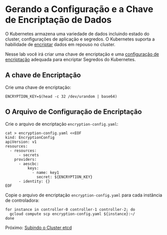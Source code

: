 # Gerando a Configuração e a Chave de Encriptação de Dados

O Kubernetes armazena uma variedade de dados incluindo estado do cluster, configurações de aplicação e segredos. O Kubernetes suporta a habilidade de [encriptar](https://kubernetes.io/docs/tasks/administer-cluster/encrypt-data) dados em repouso no cluster.

Nesse lab você irá criar uma chave de encriptação e uma [configuração de encriptação](https://kubernetes.io/docs/tasks/administer-cluster/encrypt-data/#understanding-the-encryption-at-rest-configuration) adequada para encriptar Segredos do Kubernetes. 

## A chave de Encriptação

Crie uma chave de encriptação:

```
ENCRYPTION_KEY=$(head -c 32 /dev/urandom | base64)
```

## O Arquivo de Configuração de Encriptação

Crie o arquivo de encriptação `encryption-config.yaml`:

```
cat > encryption-config.yaml <<EOF
kind: EncryptionConfig
apiVersion: v1
resources:
  - resources:
      - secrets
    providers:
      - aescbc:
          keys:
            - name: key1
              secret: ${ENCRYPTION_KEY}
      - identity: {}
EOF
```

Copie o arquivo de encriptação `encryption-config.yaml` para cada instância de controladora:

```
for instance in controller-0 controller-1 controller-2; do
  gcloud compute scp encryption-config.yaml ${instance}:~/
done
```

Próximo: [Subindo o Cluster etcd](07-subindo-etcd.md)
